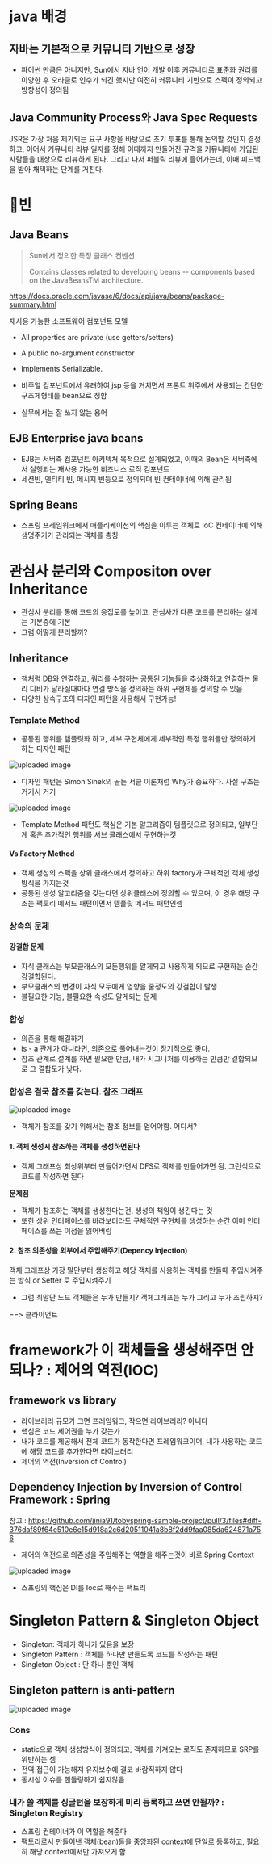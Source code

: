 # java 배경

## 자바는 기본적으로 커뮤니티 기반으로 성장

- 파이썬 만큼은 아니지만, Sun에서 자바 언어 개발 이후 커뮤니티로 표준화 권리를 이양한 후 오라클로 인수가 되긴 했지만 여전히 커뮤니티 기반으로 스펙이 정의되고 방향성이 정의됨

## Java Community Process와 Java Spec Requests

JSR은 가장 처음 제기되는 요구 사항을 바탕으로 초기 투표를 통해 논의할 것인지 결정하고, 이어서 커뮤니티 리뷰 일자를 정해 이때까지 만들어진 규격을 커뮤니티에 가입된 사람들을 대상으로 리뷰하게 된다. 그리고 나서 퍼블릭 리뷰에 들어가는데, 이때 피드백을 받아 채택하는 단계를 거친다.



# 빈

## Java Beans


> Sun에서 정의한 특정 클래스 컨벤션
>
>  Contains classes related to developing beans -- components based on the JavaBeansTM architecture.


https://docs.oracle.com/javase/6/docs/api/java/beans/package-summary.html

재사용 가능한 소프트웨어 컴포넌트 모델

- All properties are private (use getters/setters)
- A public no-argument constructor
- Implements Serializable.

- 비주얼 컴포넌트에서 유래하여 jsp 등을 거치면서 프론트 위주에서 사용되는 간단한 구조체형태를 bean으로 칭함
- 실무에서는 잘 쓰지 않는 용어

## EJB Enterprise java beans

- EJB는 서버측 컴포넌트 아키텍처 목적으로 설계되었고, 이때의 Bean은 서버측에서 실행되는 재사용 가능한 비즈니스 로직 컴포넌트
- 세션빈, 엔티티 빈, 메시지 빈등으로 정의되며 빈 컨테이너에 의해 관리됨



## Spring Beans

- 스프링 프레임워크에서 애플리케이션의 핵심을 이루는 객체로 IoC 컨테이너에 의해 생명주기가 관리되는 객체를 총칭


# 관심사 분리와 Compositon over Inheritance

- 관심사 분리를 통해 코드의 응집도를 높이고, 관심사가 다른 코드를 분리하는 설계는 기본중에 기본
- 그럼 어떻게 분리할까?

## Inheritance

- 책처럼 DB와 연결하고, 쿼리를 수행하는 공통된 기능들을 추상화하고 연결하는 물리 디비가 달라질때마다 연결 방식을 정의하는 하위 구현체를 정의할 수 있음
- 다양한 상속구조의 디자인 패턴을 사용해서 구현가능!

### Template Method
- 공통된 행위를 템플릿화 하고, 세부 구현체에게 세부적인 특정 행위들만 정의하게 하는 디자인 패턴

 ![uploaded image](https://github.com/jinia91/blogBackUp/blob/main/img/233102003990560?raw=true)




- 디자인 패턴은 Simon Sinek의 골든 서클 이론처럼 Why가 중요하다. 사실 구조는 거기서 거기

![uploaded image](https://github.com/jinia91/blogBackUp/blob/main/img/233102550003744?raw=true)

- Template Method 패턴도 핵심은 기본 알고리즘이 템플릿으로 정의되고, 일부단계 혹은 추가적인 행위를 서브 클래스에서 구현하는것


#### Vs Factory Method
- 객체 생성의 스펙을 상위 클래스에서 정의하고 하위 factory가 구체적인 객체 생성방식을 가지는것
- 공통된 생성 알고리즘을 갖는다면 상위클래스에 정의할 수 있으며, 이 경우 해당 구조는 팩토리 메서드 패턴이면서 템플릿 메서드 패턴인셈



### 상속의 문제
#### 강결합 문제
- 자식 클래스는 부모클래스의 모든행위를 알게되고 사용하게 되므로 구현하는 순간 강결합된다.
- 부모클래스의 변경이 자식 모두에게 영향을 줄정도의 강결합이 발생
- 불필요한 기능, 불필요한 속성도 알게되는 문제

### 합성
- 의존을 통해 해결하기
- is - a 관계가 아니라면, 의존으로 풀어내는것이 장기적으로 좋다.
- 참조 관계로 설계를 하면 필요한 만큼, 내가 시그니처를 이용하는 만큼만 결합되므로 그 결합도가 낮다.


### 합성은 결국 참조를 갖는다. 참조 그래프


![uploaded image](https://github.com/jinia91/blogBackUp/blob/main/img/233107438993440?raw=true)


- 객체가 참조를 갖기 위해서는 참조 정보를 얻어야함. 어디서?

#### 1. 객체 생성시 참조하는 객체를 생성하면된다

- 객체 그래프상 최상위부터 만들어가면서 DFS로 객체를 만들어가면 됨. 그런식으로 코드를 작성하면 된다

**문제점**

- 객체가 참조하는 객체를 생성한다는건, 생성의 책임이 생긴다는 것
- 또한 상위 인터페이스를 바라보더라도 구체적인 구현체를 생성하는 순간 이미 인터페이스를 쓰는 이점을 잃어버림


#### 2. 참조 의존성을 외부에서 주입해주기(Depency Injection)

객체 그래프상 가장 말단부터 생성하고 해당 객체를 사용하는 객체를 만들때 주입시켜주는 방식 or Setter 로 주입시켜주기



- 그럼 최말단 노드 객체들은 누가 만들지? 객체그래프는 누가 그리고 누가 조립하지?

==> 클라이언트

# framework가 이 객체들을 생성해주면 안되나? : 제어의 역전(IOC)

## framework vs library

- 라이브러리 규모가 크면 프레임워크, 작으면 라이브러리? 아니다
- 핵심은 코드 제어권을 누가 갖는가
- 내가 코드를 제공해서 전체 코드가 동작한다면 프레임워크이며, 내가 사용하는 코드에 해당 코드를 추가한다면 라이브러리
- 제어의 역전(Inversion of Control)


## Dependency Injection by Inversion of Control Framework : Spring

참고 : https://github.com/jinia91/tobyspring-sample-project/pull/3/files#diff-376daf89f64e510e6e15d918a2c6d20511041a8b8f2dd9faa085da624871a756

- 제어의 역전으로 의존성을 주입해주는 역할을 해주는것이 바로 Spring Context 

![uploaded image](https://github.com/jinia91/blogBackUp/blob/main/img/233111914598432?raw=true)

- 스프링의 핵심은 DI를 Ioc로 해주는 팩토리

# Singleton Pattern & Singleton Object

- Singleton: 객체가 하나가 있음을 보장
- Singleton Pattern : 객체를 하나만 만들도록 코드를 작성하는 패턴
- Singleton Object : 단 하나 뿐인 객체

## Singleton pattern is anti-pattern

![uploaded image](https://github.com/jinia91/blogBackUp/blob/main/img/233113999245344?raw=true)

### Cons

- static으로 객체 생성방식이 정의되고, 객체를 가져오는 로직도 존재하므로 SRP를 위반하는 셈
- 전역 접근이 가능해져 유지보수에 결코 바람직하지 않다
- 동시성 이슈를 핸들링하기 쉽지않음


### 내가 쓸 객체를 싱글턴을 보장하게 미리 등록하고 쓰면 안될까? : Singleton Registry

- 스프링 컨테이너가 이 역할을 해준다
- 팩토리로서 만들어낸 객체(bean)들을 중앙화된 context에 단일로 등록하고, 필요히 해당 context에서만 가져오게 함

